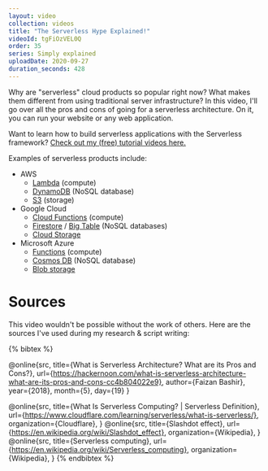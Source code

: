 ```yaml
---
layout: video
collection: videos
title: "The Serverless Hype Explained!"
videoId: tgFiOzVEL0Q
order: 35
series: Simply explained
uploadDate: 2020-09-27
duration_seconds: 428
---
```


Why are "serverless" cloud products so popular right now? What makes them different from using traditional server infrastructure? In this video, I'll go over all the pros and cons of going for a serverless architecture. On it, you can run your website or any web application.

Want to learn how to build serverless applications with the Serverless framework? [Check out my (free) tutorial videos here.](https://www.youtube.com/watch?v=lUTGk64jppM&list=PLzvRQMJ9HDiT5b4OsmIBiMbsPjfp4kfg3&index=1)

Examples of serverless products include: 

* AWS 
  * [Lambda](https://aws.amazon.com/lambda/) (compute)
  * [DynamoDB](https://aws.amazon.com/dynamodb/) (NoSQL database)
  * [S3]() (storage)
* Google Cloud
  * [Cloud Functions](https://cloud.google.com/functions) (compute)
  * [Firestore](https://cloud.google.com/firestore) / [Big Table](https://cloud.google.com/bigtable) (NoSQL databases)
  * [Cloud Storage](https://cloud.google.com/storage)
* Microsoft Azure
  * [Functions](https://azure.microsoft.com/en-us/services/functions/) (compute)
  * [Cosmos DB](https://azure.microsoft.com/en-us/services/cosmos-db/) (NoSQL database)
  * [Blob storage](https://azure.microsoft.com/en-us/services/storage/blobs/)

# Sources
This video wouldn't be possible without the work of others. Here are the sources I've used during my research & script writing:

{% bibtex %}

@online{src,
    title={What is Serverless Architecture? What are its Pros and Cons?},
    url={https://hackernoon.com/what-is-serverless-architecture-what-are-its-pros-and-cons-cc4b804022e9},
    author={Faizan Bashir},
    year={2018},
    month={5},
    day={19}
}

@online{src,
    title={What Is Serverless Computing? | Serverless Definition},
    url={https://www.cloudflare.com/learning/serverless/what-is-serverless/},
    organization={Cloudflare},
}
@online{src,
    title={Slashdot effect},
    url={https://en.wikipedia.org/wiki/Slashdot_effect},
    organization={Wikipedia},
}
@online{src,
    title={Serverless computing},
    url={https://en.wikipedia.org/wiki/Serverless_computing},
    organization={Wikipedia},
}
{% endbibtex %}